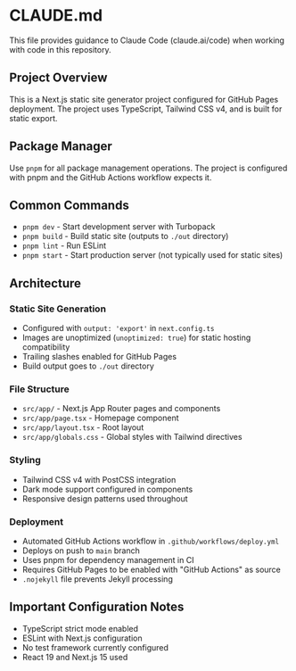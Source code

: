 # CLAUDE.md

This file provides guidance to Claude Code (claude.ai/code) when working with code in this repository.

## Project Overview

This is a Next.js static site generator project configured for GitHub Pages deployment. The project uses TypeScript, Tailwind CSS v4, and is built for static export.

## Package Manager

Use `pnpm` for all package management operations. The project is configured with pnpm and the GitHub Actions workflow expects it.

## Common Commands

- `pnpm dev` - Start development server with Turbopack
- `pnpm build` - Build static site (outputs to `./out` directory)  
- `pnpm lint` - Run ESLint
- `pnpm start` - Start production server (not typically used for static sites)

## Architecture

### Static Site Generation
- Configured with `output: 'export'` in `next.config.ts`
- Images are unoptimized (`unoptimized: true`) for static hosting compatibility
- Trailing slashes enabled for GitHub Pages
- Build output goes to `./out` directory

### File Structure
- `src/app/` - Next.js App Router pages and components
- `src/app/page.tsx` - Homepage component
- `src/app/layout.tsx` - Root layout
- `src/app/globals.css` - Global styles with Tailwind directives

### Styling
- Tailwind CSS v4 with PostCSS integration
- Dark mode support configured in components
- Responsive design patterns used throughout

### Deployment
- Automated GitHub Actions workflow in `.github/workflows/deploy.yml`
- Deploys on push to `main` branch
- Uses pnpm for dependency management in CI
- Requires GitHub Pages to be enabled with "GitHub Actions" as source
- `.nojekyll` file prevents Jekyll processing

## Important Configuration Notes

- TypeScript strict mode enabled
- ESLint with Next.js configuration
- No test framework currently configured
- React 19 and Next.js 15 used